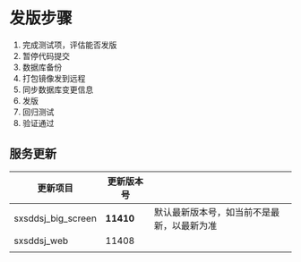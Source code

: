 # 发版步骤 

1. 完成测试项，评估能否发版
2. 暂停代码提交
3. 数据库备份
4. 打包镜像发到远程
5. 同步数据库变更信息
6. 发版
7. 回归测试
8. 验证通过

## 服务更新 

| 更新项目           | 更新版本号 |                                            |
| ------------------ | ---------- | ------------------------------------------ |
| sxsddsj_big_screen | **11410**  | 默认最新版本号，如当前不是最新，以最新为准 |
| sxsddsj_web        | 11408      |                                            |
|                    |            |                                            |







